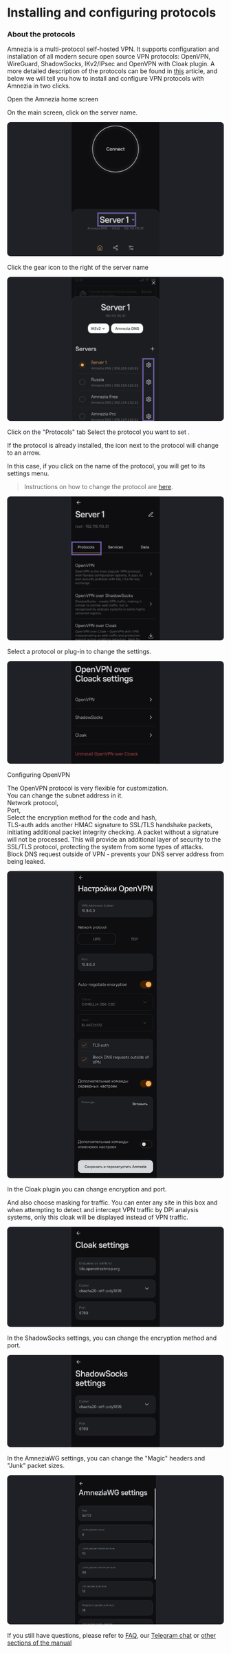 # Installing and configuring protocols

### About the protocols

Amnezia is a multi-protocol self-hosted VPN. It supports configuration and installation of all modern secure open source VPN protocols: 
OpenVPN, WireGuard, ShadowSocks, IKv2/IPsec and OpenVPN with Cloak plugin. A more detailed description of the protocols can be found in [this] article, 
and below we will tell you how to install and configure VPN protocols with Amnezia in two clicks.
&nbsp;

 Open the Amnezia home screen 

On the main screen, click on the server name.

![](https://raw.githubusercontent.com/amnezia-vpn/amnezia.org-content/master/docs/en/instructions/11_installation-configuration-protocols/img/icp_en_1.png)

Click the gear icon to the right of the server name


![](https://raw.githubusercontent.com/amnezia-vpn/amnezia.org-content/master/docs/en/instructions/11_installation-configuration-protocols/img/icp_en_2.png)

Click on the "Protocols" tab 
Select the protocol you want to set . 

If the protocol is already installed, the icon next to the protocol will change to an arrow.  

In this case, if you click on the name of the protocol, you will get to its settings menu.

> Instructions on how to change the protocol are [here].

![](https://raw.githubusercontent.com/amnezia-vpn/amnezia.org-content/master/docs/en/instructions/11_installation-configuration-protocols/img/icp_en_3.png)

Select a protocol or plug-in to change the settings.

![](https://raw.githubusercontent.com/amnezia-vpn/amnezia.org-content/master/docs/en/instructions/11_installation-configuration-protocols/img/icp_en_4.png)

 Configuring OpenVPN

The OpenVPN protocol is very flexible for customization. \
You can change the subnet address in it. \
Network protocol, \
Port, \
Select the encryption method for the code and hash, \
TLS-auth adds another HMAC signature to SSL/TLS handshake packets, initiating additional packet integrity checking. 
A packet without a signature will not be processed. This will provide an additional layer of security to the SSL/TLS protocol, 
protecting the system from some types of attacks. \
Block DNS request outside of VPN - prevents your DNS server address from being leaked.

![](https://raw.githubusercontent.com/amnezia-vpn/amnezia.org-content/master/docs/en/instructions/11_installation-configuration-protocols/img/icp_en_5.png)

In the Cloak plugin you can change encryption and port. 

And also choose masking for traffic. 
You can enter any site in this box and when attempting to detect and intercept VPN traffic by DPI analysis systems, only this cloak will be displayed instead of VPN traffic.

![](https://raw.githubusercontent.com/amnezia-vpn/amnezia.org-content/master/docs/en/instructions/11_installation-configuration-protocols/img/icp_en_6.png)

In the ShadowSocks settings, you can change the encryption method and port.

![](https://raw.githubusercontent.com/amnezia-vpn/amnezia.org-content/master/docs/en/instructions/11_installation-configuration-protocols/img/icp_en_7.png)

In the AmneziaWG settings, you can change the "Magic" headers and "Junk" packet sizes.

![](https://raw.githubusercontent.com/amnezia-vpn/amnezia.org-content/master/docs/en/instructions/11_installation-configuration-protocols/img/icp_en_8.png)

If you still have questions, please refer to [FAQ], our [Telegram chat] or [other sections of the manual]

[amnezia-site-ext-link]: https://amnezia-web-nx1r.vercel.app
[about-int-link]: /about
[this]: ../instructions/09_about_protocols
[here]: ../instructions/14_protocol-change
[FAQ]: ../faq 
[Telegram chat]: https://t.me/amnezia_vpn_en 
[other sections of the manual]: ../instructions














